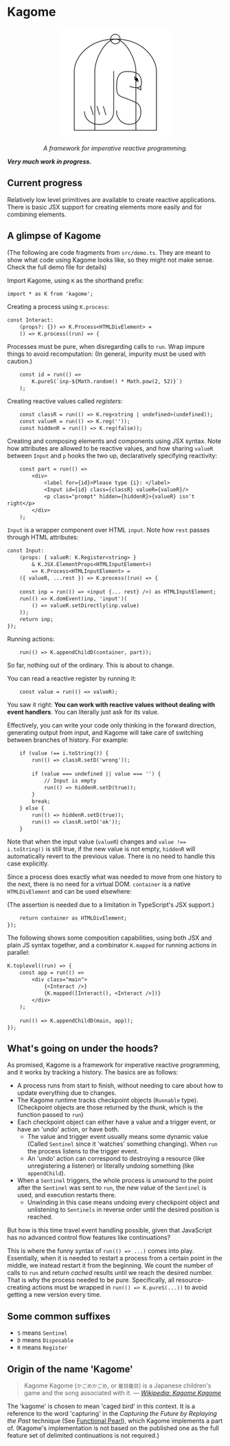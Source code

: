 # Kagome

<div align="center">
    <p><img src="images/icon.svg" alt="Kagome icon">
    <p><em>A framework for imperative reactive programming.</em>
</div>

***Very much work in
progress.***

## Current progress

Relatively low level primitives are available to create reactive applications.
There is basic JSX support for creating elements more easily and for combining
elements.

## A glimpse of Kagome

(The following are code fragments from `src/demo.ts`. They are meant to show
what code using Kagome looks like, so they might not make sense. Check the full
demo file for details)

Import Kagome, using `K` as the shorthand prefix:

```tsx
import * as K from 'kagome';
```

Creating a process using `K.process`:

```tsx
const Interact:
    (props?: {}) => K.Process<HTMLDivElement> =
    () => K.process((run) => {
```

Processes must be pure, when disregarding calls to `run`. Wrap impure things to
avoid recomputation: (In general, impurity must be used with caution.)

```tsx
    const id = run(() =>
        K.pureS(`inp-${Math.random() * Math.pow(2, 52)}`)
    );
```

Creating reactive values called *registers*:

```tsx
    const classR = run(() => K.reg<string | undefined>(undefined));
    const valueR = run(() => K.reg(''));
    const hiddenR = run(() => K.reg(false));
```

Creating and composing elements and components using JSX syntax. Note how
attributes are allowed to be reactive values, and how sharing `valueR` between
`Input` and `p` hooks the two up, declaratively specifying reactivity:

```tsx
    const part = run(() =>
        <div>
            <label for={id}>Please type {i}: </label>
            <Input id={id} class={classR} valueR={valueR}/>
            <p class="prompt" hidden={hiddenR}>{valueR} isn't right</p>
        </div>
    );
```

`Input` is a wrapper component over HTML `input`. Note how `rest` passes through
HTML attributes:

```tsx
const Input:
    (props: { valueR: K.Register<string> }
        & K.JSX.ElementProps<HTMLInputElement>)
        => K.Process<HTMLInputElement> =
    ({ valueR, ...rest }) => K.process((run) => {

    const inp = run(() => <input {... rest} />) as HTMLInputElement;
    run(() => K.domEvent(inp, 'input')(
        () => valueR.setDirectly(inp.value)
    ));
    return inp;
});
```

Running actions:

```tsx
    run(() => K.appendChildD(container, part));
```

So far, nothing out of the ordinary. This is about to change.

You can read a reactive register by running it:

```tsx
    const value = run(() => valueR);
```

You saw it right: **You can work with reactive values without dealing with event
handlers**. You can literally just ask for its value.

Effectively, you can write your code only thinking in the
forward direction, generating output from input, and Kagome will take care of
switching between branches of history. For example:

```tsx
    if (value !== i.toString()) {
        run(() => classR.setD('wrong'));

        if (value === undefined || value === '') {
            // Input is empty
            run(() => hiddenR.setD(true));
        }
        break;
    } else {
        run(() => hiddenR.setD(true));
        run(() => classR.setD('ok'));
    }
```

Note that when the input value (`valueR`) changes and `value !== i.toString()`
is still true, if the new value is not empty, `hiddenR` will automatically
revert to the previous value. There is no need to handle this case explicitly.

Since a process does exactly what was needed to move from one history to the
next, there is no need for a virtual DOM. `container` is a native
`HTMLDivElement` and can be used elsewhere:

(The assertion is needed due to a limitation in TypeScript's JSX support.)

```tsx
    return container as HTMLDivElement;
});
```

The following shows some composition capabilities, using both JSX and plain JS syntax
together, and a combinator `K.mapped` for running actions in parallel:

```tsx
K.toplevel((run) => {
    const app = run(() =>
        <div class="main">
            {<Interact />}
            {K.mapped([Interact(), <Interact />])}
        </div>
    );

    run(() => K.appendChildD(main, app));
});
```

## What's going on under the hoods?

As promised, Kagome is a framework for imperative reactive programming, and it
works by tracking a history. The basics are as follows:

- A process runs from start to finish, without needing to care about how to
  update everything due to changes.
- The Kagome runtime tracks checkpoint objects (`Runnable` type). (Checkpoint
  objects are those returned by the *thunk*, which is the function passed to
  `run`)
- Each checkpoint object can either have a value and a trigger event, or have an
  'undo' action, or have both.
    - The value and trigger event usually means some dynamic value (Called
      `Sentinel` since it 'watches' something changing). When `run` the process
      listens to the trigger event.
    - An 'undo' action can correspond to destroying a resource (like
      unregistering a listener) or literally undoing something (like
      `appendChild`).
- When a `Sentinel` triggers, the whole process is *unwound* to the point after
  the `Sentinel` was sent to `run`, the new value of the `Sentinel` is used, and
  execution restarts there.
    - Unwinding in this case means undoing every checkpoint object and
      unlistening to `Sentinels` in reverse order until the desired position is
      reached.

But how is this time travel event handling possible, given that JavaScript has
no advanced control flow features like continuations?

This is where the funny syntax of `run(() => ...)` comes into play. Essentially,
when it is needed to restart a process from a certain point in the middle, we
instead restart it from the beginning. We count the number of calls to `run` and
return *cached* results until we reach the desired number. That is why the
process needed to be pure. Specifically, all resource-creating actions must be
wrapped in `run(() => K.pureS(...))` to avoid getting a new version every time.

## Some common suffixes

- `S` means `Sentinel`
- `D` means `Disposable`
- `R` means `Register`

## Origin of the name 'Kagome'

> Kagome Kagome (`かごめかごめ`, or `籠目籠目`) is a Japanese children's game
> and the song associated with it. &mdash; [*Wikipedia: Kagome
> Kagome*][wp-kagome]

[wp-kagome]: https://en.wikipedia.org/wiki/Kagome_Kagome

The 'kagome' is chosen to mean 'caged bird' in this context. It is a reference
to the word 'capturing' in the *Capturing the Future by Replaying the Past*
technique (See [Functional Pearl][capture]), which Kagome implements a part of.
(Kagome's implementation is not based on the published one as the full feature
set of delimited continuations is not required.)

[capture]: https://arxiv.org/abs/1710.10385
